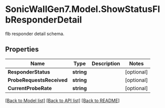 # SonicWallGen7.Model.ShowStatusFlbResponderDetail
flb responder detail schema.

## Properties

Name | Type | Description | Notes
------------ | ------------- | ------------- | -------------
**ResponderStatus** | **string** |  | [optional] 
**ProbeRequestsReceived** | **string** |  | [optional] 
**CurrentProbeRate** | **string** |  | [optional] 

[[Back to Model list]](../README.md#documentation-for-models) [[Back to API list]](../README.md#documentation-for-api-endpoints) [[Back to README]](../README.md)

